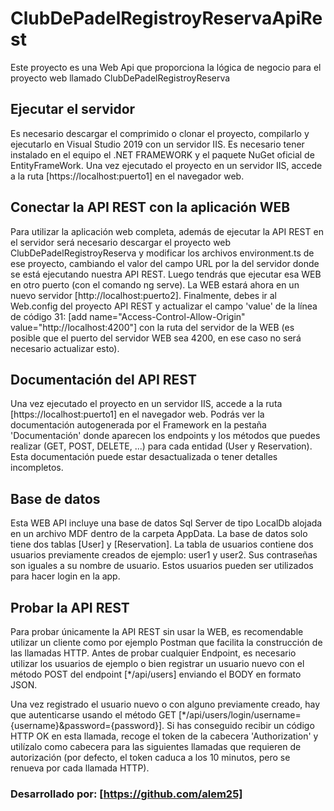 # ClubDePadelRegistroyReservaApiRest

Este proyecto es una Web Api que proporciona la lógica de negocio para el proyecto web llamado ClubDePadelRegistroyReserva

## Ejecutar el servidor

Es necesario descargar el comprimido o clonar el proyecto, compilarlo y ejecutarlo en Visual Studio 2019 con un servidor IIS. Es necesario tener instalado en el equipo el .NET FRAMEWORK y el paquete NuGet oficial de EntityFrameWork. Una vez ejecutado el proyecto en un servidor IIS, accede a la ruta [https://localhost:puerto1] en el navegador web.

## Conectar la API REST con la aplicación WEB

Para utilizar la aplicación web completa, además de ejecutar la API REST en el servidor será necesario descargar el proyecto web ClubDePadelRegistroyReserva y modificar los archivos environment.ts de ese proyecto, cambiando el valor del campo URL por la del servidor donde se está ejecutando nuestra API REST. Luego tendrás que ejecutar esa WEB en otro puerto (con el comando ng serve). La WEB estará ahora en un nuevo servidor [http://localhost:puerto2]. Finalmente, debes ir al Web.config del proyecto API REST y actualizar el campo 'value' de la línea de código 31: [add name="Access-Control-Allow-Origin" value="http://localhost:4200"] con la ruta del servidor de la WEB (es posible que el puerto del servidor WEB sea 4200, en ese caso no será necesario actualizar esto).

## Documentación del API REST

Una vez ejecutado el proyecto en un servidor IIS, accede a la ruta [https://localhost:puerto1] en el navegador web. Podrás ver la documentación autogenerada por el Framework en la pestaña 'Documentación' donde aparecen los endpoints y los métodos que puedes realizar (GET, POST, DELETE, ...) para cada entidad (User y Reservation). Esta documentación puede estar desactualizada o tener detalles incompletos.

## Base de datos

Esta WEB API incluye una base de datos Sql Server de tipo LocalDb alojada en un archivo MDF dentro de la carpeta AppData. La base de datos solo tiene dos tablas [User] y [Reservation]. La tabla de usuarios contiene dos usuarios previamente creados de ejemplo: user1 y user2. Sus contraseñas son iguales a su nombre de usuario. Estos usuarios pueden ser utilizados para hacer login en la app.

## Probar la API REST

Para probar únicamente la API REST sin usar la WEB, es recomendable utilizar un cliente como por ejemplo Postman que facilita la construcción de las llamadas HTTP. Antes de probar cualquier Endpoint, es necesario utilizar los usuarios de ejemplo o bien registrar un usuario nuevo con el método POST del endpoint [*/api/users] enviando el BODY en formato JSON. 

Una vez registrado el usuario nuevo o con alguno previamente creado, hay que autenticarse usando el método GET [*/api/users/login/username={username}&password={password}]. Si has conseguido recibir un código HTTP OK en esta llamada, recoge el token de la cabecera 'Authorization' y utilízalo como cabecera para las siguientes llamadas que requieren de autorización (por defecto, el token caduca a los 10 minutos, pero se renueva por cada llamada HTTP).

### Desarrollado por: [https://github.com/alem25]